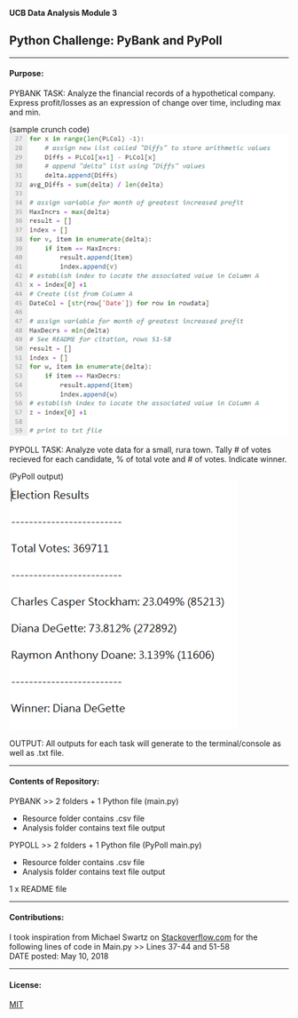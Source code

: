 
**UCB Data Analysis Module 3**
## Python Challenge: PyBank and PyPoll

---------------
#### Purpose:
PYBANK TASK: Analyze the financial records of a hypothetical company. Express profit/losses as an expression of change over time, including max and min.  

(sample crunch code)  
![pybank_sample](markdown_images/pybank_code_capture.PNG)

PYPOLL TASK: Analyze vote data for a small, rura town. Tally # of votes recieved for each candidate, % of total vote and # of votes.  Indicate winner.  

(PyPoll output)  
![sample_summary](markdown_images/pypoll_output.PNG)

OUTPUT: All outputs for each task will generate to the terminal/console as well as .txt file.

--------------
#### Contents of Repository:
PYBANK >> 2 folders + 1 Python file (main.py)  
  - Resource folder contains .csv file
  - Analysis folder contains text file output
  
PYPOLL >> 2 folders + 1 Python file (PyPoll main.py)  
  - Resource folder contains .csv file
  - Analysis folder contains text file output

1 x README file

-------------------
#### Contributions:  
I took inspiration from Michael Swartz on [Stackoverflow.com](https://stackoverflow.com/questions/50264196/how-to-find-the-position-of-the-elements-in-an-array-by-python) for the following lines of code in Main.py >> Lines 37-44 and 51-58  
DATE posted: May 10, 2018

------------------
#### License:
[MIT](https://choosealicense.com/licenses/mit/)
